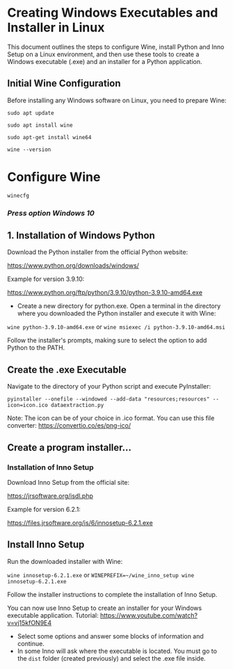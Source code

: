 
# Creating Windows Executables and Installer in Linux

This document outlines the steps to configure Wine, install Python and Inno Setup on a Linux environment, and then use these tools to create a Windows executable (.exe) and an installer for a Python application.

## Initial Wine Configuration

Before installing any Windows software on Linux, you need to prepare Wine:

`sudo apt update`

`sudo apt install wine`

`sudo apt-get install wine64` 

`wine --version`

# Configure Wine

`winecfg`

### _Press option Windows 10_

## 1. Installation of Windows Python

Download the Python installer from the official Python website:

https://www.python.org/downloads/windows/

Example for version 3.9.10:

https://www.python.org/ftp/python/3.9.10/python-3.9.10-amd64.exe

* Create a new directory for python.exe. Open a terminal in the directory where you downloaded the Python installer and execute it with Wine:

`wine python-3.9.10-amd64.exe` or `wine msiexec /i python-3.9.10-amd64.msi`

Follow the installer's prompts, making sure to select the option to add Python to the PATH.

## Create the .exe Executable

Navigate to the directory of your Python script and execute PyInstaller:

`pyinstaller --onefile --windowed --add-data "resources;resources" --icon=icon.ico dataextraction.py`

Note: The icon can be of your choice in .ico format. You can use this file converter: https://convertio.co/es/png-ico/


## Create a program installer...

### Installation of Inno Setup

Download Inno Setup from the official site:

https://jrsoftware.org/isdl.php

Example for version 6.2.1:

https://files.jrsoftware.org/is/6/innosetup-6.2.1.exe

## Install Inno Setup

Run the downloaded installer with Wine:

`wine innosetup-6.2.1.exe` or `WINEPREFIX=~/wine_inno_setup wine innosetup-6.2.1.exe`


Follow the installer instructions to complete the installation of Inno Setup.

You can now use Inno Setup to create an installer for your Windows executable application.
Tutorial: https://www.youtube.com/watch?v=vj15kfON9E4

* Select some options and answer some blocks of information and continue.
* In some Inno will ask where the executable is located. You must go to the `dist` folder (created previously) and select the .exe file inside.